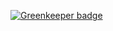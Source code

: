 
[![Greenkeeper badge](https://badges.greenkeeper.io/roalcantara/node-ionic-angular-firebase-tools.svg)](https://greenkeeper.io/)
